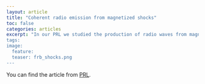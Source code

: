 ```yaml
---
layout: article
title: "Coherent radio emission from magnetized shocks"
toc: false
categories: articles
excerpt: "In our PRL we studied the production of radio waves from magnetized collisionless shocks as a viable FRB emission mechanism.
tags: 
image:
  feature: 
  teaser: frb_shocks.png
---
```



You can find the article from [PRL](https://journals.aps.org/prl/abstract/10.1103/PhysRevLett.127.035101).


